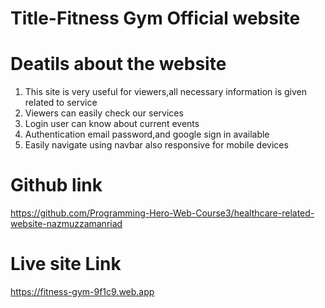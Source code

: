# Title-Fitness Gym Official website


# Deatils about the website
1. This site is very useful for viewers,all necessary information is given related to service
2. Viewers can easily check our services 
3. Login user can know about current events
4. Authentication email password,and google sign in available
5. Easily navigate using navbar also responsive for mobile devices

# Github link
https://github.com/Programming-Hero-Web-Course3/healthcare-related-website-nazmuzzamanriad



# Live site Link
https://fitness-gym-9f1c9.web.app



